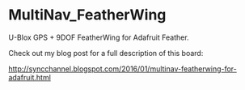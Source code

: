 # MultiNav_FeatherWing

U-Blox GPS + 9DOF FeatherWing for Adafruit Feather.

Check out my blog post for a full description of this board:

http://syncchannel.blogspot.com/2016/01/multinav-featherwing-for-adafruit.html
